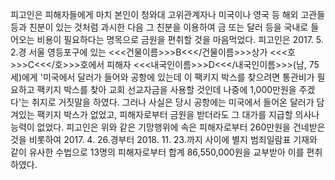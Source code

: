 피고인은 피해자들에게 마치 본인이 청와대 고위관계자나 미국이나 영국 등 해외 고관들 등과 친분이 있는 것처럼 과시한 다음 그 친분을 이용하여 금 또는 달러 등을 국내로 들어오는 비용이 필요하다는 명목으로 금원을 편취할 것을 마음먹었다.
피고인은 2017. 5. 2.경 서울 영등포구에 있는 <<<건물이름>>>B<<</건물이름>>>상가 <<<호>>>C<<</호>>>호에서 피해자 <<<내국인이름>>>D<<</내국인이름>>>(남, 75세)에게 '미국에서 달러가 들어와 공항에 있는데 이 팩키지 박스를 찾으려면 통관비가 필요하고 팩키지 박스를 찾아 교회 선교자금을 사용할 것인데 나중에 1,000만원을 주겠다'는 취지로 거짓말을 하였다. 그러나 사실은 당시 공항에는 미국에서 들어온 달러가 담겨있는 팩키지 박스가 없었고, 피해자로부터 금원을 받더라도 그 대가를 지급할 의사나 능력이 없었다.
피고인은 위와 같은 기망행위에 속은 피해자로부터 260만원을 건네받은 것을 비롯하여 2017. 4. 26.경부터 2018. 11. 23.까지 사이에 별지 범죄일람표 기재와 같이 유사한 수법으로 13명의 피해자로부터 합계 86,550,000원을 교부받아 이를 편취하였다.